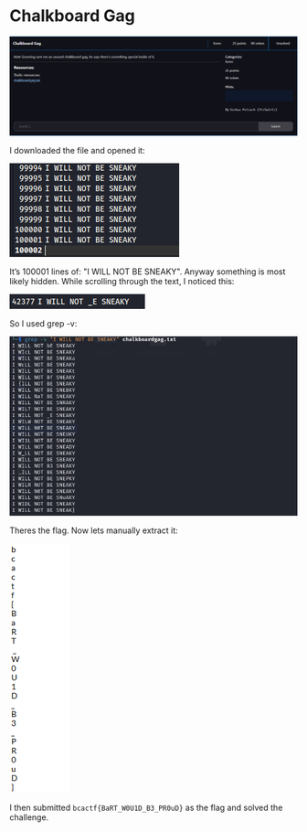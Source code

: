 # Chalkboard Gag

![](../images/chalkboard-gag-part-1.png)

I downloaded the file and opened it:

![](../images/chalkboard-gag-part-2.png)

It’s 100001 lines of: "I WILL NOT BE SNEAKY". Anyway something is most likely hidden. While scrolling through the text, I noticed this:

![](../images/chalkboard-gag-part-3.png)

So I used grep -v:

![](../images/chalkboard-gag-part-4.png)

Theres the flag. Now lets manually extract it:

![](../images/chalkboard-gag-part-5.png)

I then submitted `bcactf{BaRT_W0U1D_B3_PR0uD}` as the flag and solved the challenge.
